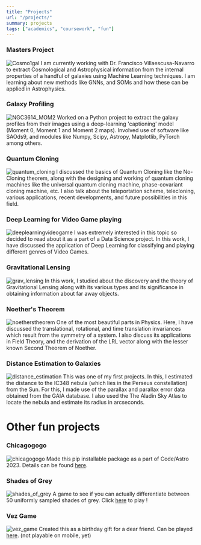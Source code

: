 ```yaml
---
title: "Projects"
url: "/projects/"
summary: projects
tags: ["academics", "coursework", "fun"]
---
```


### Masters Project
![Cosmo1gal](/cosmo1gal.png)
I am currently working with Dr. Francisco Villaescusa-Navarro to extract Cosmological and Astrophysical information from the internal properties of a handful of galaxies using Machine Learning techniques. I am learning about new methods like GNNs, and SOMs and how these can be applied in Astrophysics.

### Galaxy Profiling
![NGC3614_MOM2](/NGC3614_MOM2.JPG)
Worked on a Python project to extract the galaxy profiles from their images using a deep-learning 'captioning' model (Moment 0, Moment 1 and Moment 2 maps). Involved use of software like SAOds9, and modules like Numpy, Scipy, Astropy, Matplotlib, PyTorch among others.

### Quantum Cloning
![quantum_cloning](/quantum_cloning.png)
I discussed the basics of Quantum Cloning like the No-Cloning theorem, along with the designing and working of quantum cloning machines like the universal quantum cloning machine, phase-covariant cloning machine, etc. I also talk about the teleportation scheme, telecloning, various applications, recent developments, and future possibilities in this field.

### Deep Learning for Video Game playing
![deeplearningvideogame](/deeplearningvideogame.png)
I was extremely interested in this topic so decided to read about it as a part of a Data Science project. In this work, I have discussed the application of Deep Learning for classifying and playing different genres of Video Games.

### Gravitational Lensing
![grav_lensing](/grav_lensing.png)
In this work, I studied about the discovery and the theory of Gravitational Lensing along with its various types and its significance in obtaining information about far away objects.

### Noether's Theorem
![noetherstheorem](/noetherstheorem.png)
One of the most beautiful parts in Physics. Here, I have discussed the translational, rotational, and time translation invariances which result from the symmetry of a system. I also discuss its applications in Field Theory, and the derivation of the LRL vector along with the lesser known Second Theorem of Noether.

### Distance Estimation to Galaxies
![distance_estimation](/distance_estimation.png)
This was one of my first projects. In this, I estimated the distance to the IC348 nebula (which lies in the Perseus constellation) from the Sun. For this, I made use of the parallax and parallax error data obtained from the GAIA database. I also used the The Aladin Sky Atlas to locate the nebula and estimate its radius in arcseconds.

# Other fun projects

### Chicagogogo
![chicagogogo](/chicagogogo.png)
Made this pip installable package as a part of Code/Astro 2023. Details can be found [here](https://github.com/ChaitanyaChawak/chicagogogo).

### Shades of Grey
![shades_of_grey](/shadesofgrey.png)
A game to see if you can actually differentiate between 50 uniformly sampled shades of grey. Click [here](/posts/50shadesofgrey/) to play !

### Vez Game
![vez_game](/vez_game.png)
Created this as a birthday gift for a dear friend. Can be played [here](https://chaitanyachawak.github.io/vez_special/). (not playable on mobile, yet)